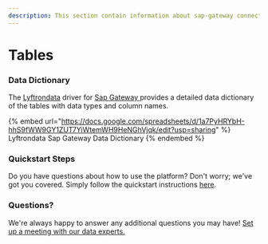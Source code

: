 ```yaml
---
description: This section contain information about sap-gateway connector tables information
---
```


# Tables

### Data Dictionary

The [Lyftrondata](https://www.lyftrondata.com/) driver for [Sap Gateway](https://www.lyftrondata.com/integration/sap-gateway/)[ ](https://www.lyftrondata.com/integration/sap-gateway/)provides a detailed data dictionary of the tables with data types and column names.

{% embed url="https://docs.google.com/spreadsheets/d/1a7PyHRYbH-hhS9fWW9GY1ZUT7YiWtemWH9HeNGhVjqk/edit?usp=sharing" %}
Lyftrondata Sap Gateway Data Dictionary
{% endembed %}

### Quickstart Steps

Do you have questions about how to use the platform? Don't worry; we've got you covered. Simply follow the quickstart instructions [here](../../../../quickstart-steps.md).

### Questions? <a href="#questions" id="questions"></a>

We're always happy to answer any additional questions you may have! [Set up a meeting with our data experts.](https://www.lyftrondata.com/book-a-meeting/)

